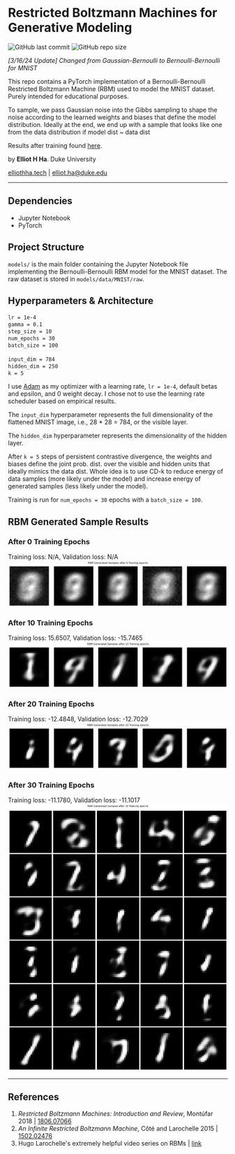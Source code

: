 # Restricted Boltzmann Machines for Generative Modeling
![GitHub last commit](https://img.shields.io/github/last-commit/elliothha/restricted-boltzmann-machines) ![GitHub repo size](https://img.shields.io/github/repo-size/elliothha/restricted-boltzmann-machines)

*[3/16/24 Update] Changed from Gaussian-Bernoulli to Bernoulli-Bernoulli for MNIST*

This repo contains a PyTorch implementation of a Bernoulli-Bernoulli Restricted Boltzmann Machine (RBM) used to model the MNIST dataset. Purely intended for educational purposes.

To sample, we pass Gaussian noise into the Gibbs sampling to shape the noise according to the
learned weights and biases that define the model distribution. Ideally at the end, we end up
with a sample that looks like one from the data distribution if model dist ~ data dist

Results after training found [here](https://github.com/elliothha/restricted-boltzmann-machines/tree/main?tab=readme-ov-file#after-30-training-epochs).

by **Elliot H Ha**. Duke University

[elliothha.tech](https://elliothha.tech/) | [elliot.ha@duke.edu](mailto:elliot.ha@duke.edu)

---

## Dependencies
- Jupyter Notebook
- PyTorch

## Project Structure
`models/` is the main folder containing the Jupyter Notebook file implementing the Bernoulli-Bernoulli RBM model for the MNIST dataset. The raw dataset is stored in `models/data/MNIST/raw`.

## Hyperparameters & Architecture
```
lr = 1e-4
gamma = 0.1
step_size = 10
num_epochs = 30
batch_size = 100

input_dim = 784
hidden_dim = 250
k = 5
```

I use [Adam](https://pytorch.org/docs/stable/generated/torch.optim.Adam.html) as my optimizer with a learning rate, `lr = 1e-4`, default betas and epsilon, and 0 weight decay. I chose not to use the learning rate scheduler based on empirical results.

The `input_dim` hyperparameter represents the full dimensionality of the flattened MNIST image, i.e., 28 * 28 = 784, or the visible layer.

The `hidden_dim` hyperparameter represents the dimensionality of the hidden layer.

After `k = 5` steps of persistent contrastive divergence, the weights and biases define the joint prob. dist. over the visible and hidden units that ideally mimics the data dist. Whole idea is to use CD-k to reduce energy of data samples (more likely under the model) and increase energy of generated samples (less likely under the model).

Training is run for `num_epochs = 30` epochs with a `batch_size = 100`.

## RBM Generated Sample Results
### After 0 Training Epochs
Training loss: N/A, Validation loss: N/A
![RBM sampling results for 0 training epochs](/examples/samples_0.png)

### After 10 Training Epochs
Training loss: 15.6507, Validation loss: -15.7465
![RBM sampling results for 10 training epochs](/examples/samples_10.png)

### After 20 Training Epochs
Training loss: -12.4848, Validation loss: -12.7029
![RBM sampling results for 20 training epochs](/examples/samples_20.png)

### After 30 Training Epochs
Training loss: -11.1780, Validation loss: -11.1017
![RBM sampling results for 30 training epochs](/examples/large_samples_30.png)

---

## References
1. *Restricted Boltzmann Machines: Introduction and Review*, Montúfar 2018 | [1806.07066](https://arxiv.org/abs/1806.07066)
2. *An Infinite Restricted Boltzmann Machine*, Côté and Larochelle 2015 | [1502.02476](https://arxiv.org/abs/1502.02476)
3. Hugo Larochelle's extremely helpful video series on RBMs | [link](https://www.youtube.com/watch?v=p4Vh_zMw-HQ)